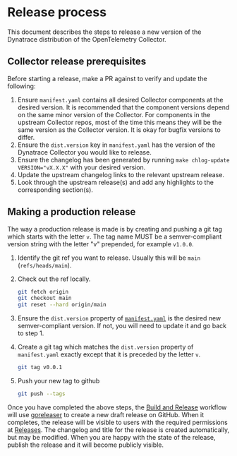 # Release process

This document describes the steps to release a new version of the Dynatrace distribution of the OpenTelemetry Collector.

## Collector release prerequisites

Before starting a release, make a PR against to verify and update the following:

1. Ensure `manifest.yaml` contains all desired Collector components at the desired version. It is recommended that the component versions depend on the same minor version of the Collector. For components in the upstream Collector repos, most of the time this means they will be the same version as the Collector version. It is okay for bugfix versions to differ.
2. Ensure the `dist.version` key in `manifest.yaml` has the version of the Dynatrace Collector you would like to release.
3. Ensure the changelog has been generated by running `make chlog-update VERSION="vX.X.X"` with your desired version.
4. Update the upstream changelog links to the relevant upstream release.
5. Look through the upstream release(s) and add any highlights to the corresponding section(s).

## Making a production release

The way a production release is made is by creating and pushing a git tag which starts with the letter `v`.
The tag name MUST be a semver-compliant version string with the letter "v" prepended, for example `v1.0.0`.

1. Identify the git ref you want to release.
   Usually this will be `main` (`refs/heads/main`).
2. Check out the ref locally.

   ```sh
   git fetch origin
   git checkout main
   git reset --hard origin/main
   ```

3. Ensure the `dist.version` property of [`manifest.yaml`](../manifest.yaml) is the desired new semver-compliant version.
   If not, you will need to update it and go back to step 1.
4. Create a git tag which matches the `dist.version` property of `manifest.yaml` exactly except that it is preceded by the letter `v`.

   ```sh
   git tag v0.0.1
   ```

5. Push your new tag to github

   ```sh
   git push --tags
   ```

Once you have completed the above steps, the [Build and Release](../.github/workflows/release.yaml) workflow will use [goreleaser](https://goreleaser.com) to create a new draft release on GitHub. When it completes, the release will be visible to users with the required permissions at [Releases](https://github.com/Dynatrace/dynatrace-otel-collector/releases). The changelog and title for the release is created automatically, but may be modified. When you are happy with the state of the release, publish the release and it will become publicly visible.

